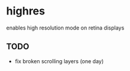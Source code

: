# highres

enables high resolution mode on retina displays

## TODO

* fix broken scrolling layers (one day)